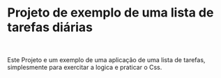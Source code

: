 <h1>Projeto de exemplo de uma lista de tarefas diárias</h1>
<br>
<p>Este Projeto e um exemplo de uma aplicação de uma lista de tarefas, simplesmente para exercitar a logica e praticar o Css.</p>
